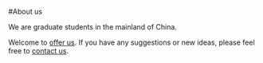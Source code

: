 #About us

We are graduate students in the mainland of China.

Welcome to [offer us](mailto:multitriumph92@gmail.com). If you have any suggestions or new ideas, please feel free to [contact us](mailto:multitriumph92@gmail.com).